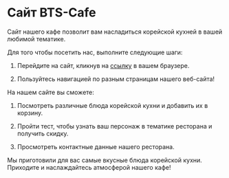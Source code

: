 # Сайт BTS-Cafe

Сайт нашего кафе позволит вам насладиться корейской кухней в вашей любимой тематике.

Для того чтобы посетить нас, выполните следующие шаги:

1. Перейдите на сайт, кликнув на [ссылку](https://bts-cafe.com) в вашем браузере.

2. Пользуйтесь навигацией по разным страницам нашего веб-сайта!

На нашем сайте вы сможете:

1. Посмотреть различные блюда корейской кухни и добавить их в корзину.

2. Пройти тест, чтобы узнать ваш персонаж в тематике ресторана и получить скидку.

3. Просмотреть контактные данные нашего ресторана.

Мы приготовили для вас самые вкусные блюда корейской кухни. Приходите и наслаждайтесь атмосферой нашего кафе!
